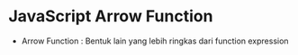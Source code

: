 # JavaScript Arrow Function

- Arrow Function : Bentuk lain yang lebih ringkas dari function expression